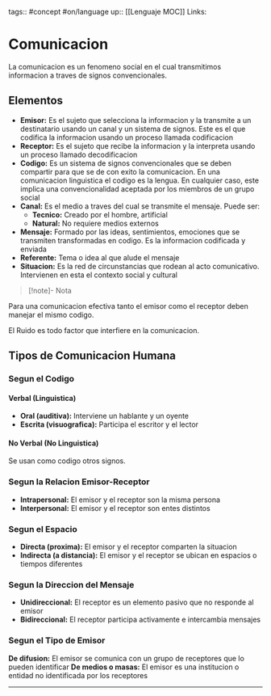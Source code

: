 tags:: #concept  #on/language 
up:: [[Lenguaje MOC]]
Links: 
# Comunicacion
La comunicacion es un fenomeno social en el cual transmitimos informacion a traves de signos convencionales.

## Elementos
- **Emisor:** Es el sujeto que selecciona la informacion y la transmite a un destinatario usando un canal y un sistema de signos. Este es el que codifica la informacion usando un proceso llamada codificacion
- **Receptor:** Es el sujeto que recibe la informacion y la interpreta usando un proceso llamado decodificacion
- **Codigo:** Es un sistema de signos convencionales que se deben compartir para que se de con exito la comunicacion. En una comunicacion linguistica el codigo es la lengua. En cualquier caso, este implica una convencionalidad aceptada por los miembros de un grupo social
- **Canal:** Es el medio a traves del cual se transmite el mensaje. Puede ser:
	- **Tecnico:** Creado por el hombre, artificial
	- **Natural:** No requiere medios externos
- **Mensaje:** Formado por las ideas, sentimientos, emociones que se transmiten transformadas en codigo. Es la informacion codificada y enviada
- **Referente:** Tema o idea al que alude el mensaje
- **Situacion:** Es la red de circunstancias que rodean al acto comunicativo. Intervienen en esta el contexto social y cultural

> [!note]- Nota	
>
Para una comunicacion efectiva tanto el emisor como el receptor deben manejar el mismo codigo.
>
El Ruido es todo factor que interfiere en la comunicacion.

## Tipos de Comunicacion Humana
### Segun el Codigo
#### Verbal (Linguistica)
- **Oral (auditiva):** Interviene un hablante y un oyente
- **Escrita (visuografica):** Participa el escritor y el lector
#### No Verbal (No Linguistica)
Se usan como codigo otros signos.

### Segun la Relacion Emisor-Receptor
- **Intrapersonal:** El emisor y el receptor son la misma persona
- **Interpersonal:** El emisor y el receptor son entes distintos

### Segun el Espacio
- **Directa (proxima):** El emisor y el receptor comparten la situacion
- **Indirecta (a distancia):** El emisor y el receptor se ubican en espacios o tiempos diferentes

### Segun la Direccion del Mensaje
- **Unidireccional:** El receptor es un elemento pasivo que no responde al emisor
- **Bidireccional:** El receptor participa activamente e intercambia mensajes

### Segun el Tipo de Emisor
**De difusion:** El emisor se comunica con un grupo de receptores que lo pueden identificar
**De medios o masas:** El emisor es una institucion o entidad no identificada por los receptores
___
